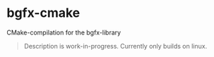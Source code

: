 # bgfx-cmake
CMake-compilation for the bgfx-library

> Description is work-in-progress.
> Currently only builds on linux.
